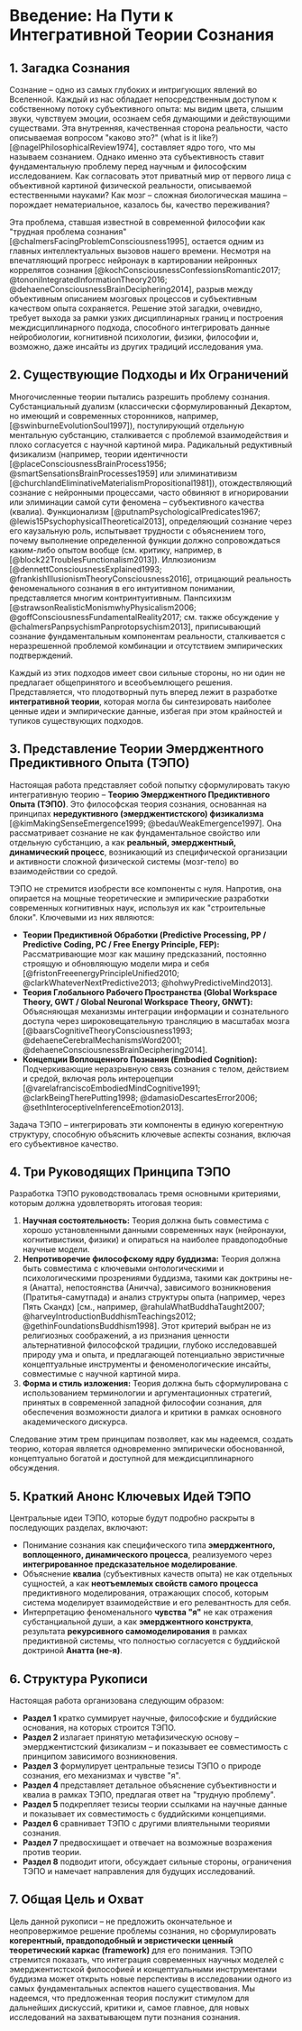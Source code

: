 # Введение: На Пути к Интегративной Теории Сознания

## 1. Загадка Сознания

Сознание – одно из самых глубоких и интригующих явлений во Вселенной. Каждый из нас обладает непосредственным доступом к собственному потоку субъективного опыта: мы видим цвета, слышим звуки, чувствуем эмоции, осознаем себя думающими и действующими существами. Эта внутренняя, качественная сторона реальности, часто описываемая вопросом "каково это?" (what is it like?) [@nagelPhilosophicalReview1974], составляет ядро того, что мы называем сознанием. Однако именно эта субъективность ставит фундаментальную проблему перед научным и философским исследованием. Как согласовать этот приватный мир от первого лица с объективной картиной физической реальности, описываемой естественными науками? Как мозг – сложная биологическая машина – порождает нематериальное, казалось бы, качество переживания?

Эта проблема, ставшая известной в современной философии как "трудная проблема сознания" [@chalmersFacingProblemConsciousness1995], остается одним из главных интеллектуальных вызовов нашего времени. Несмотря на впечатляющий прогресс нейронаук в картировании нейронных коррелятов сознания [@kochConsciousnessConfessionsRomantic2017; @tononiIntegratedInformationTheory2016; @dehaeneConsciousnessBrainDeciphering2014], разрыв между объективным описанием мозговых процессов и субъективным качеством опыта сохраняется. Решение этой загадки, очевидно, требует выхода за рамки узких дисциплинарных границ и построения междисциплинарного подхода, способного интегрировать данные нейробиологии, когнитивной психологии, физики, философии и, возможно, даже инсайты из других традиций исследования ума.

## 2. Существующие Подходы и Их Ограничений

Многочисленные теории пытались разрешить проблему сознания. Субстанциальный дуализм (классически сформулированный Декартом, но имеющий и современных сторонников, например, [@swinburneEvolutionSoul1997]), постулирующий отдельную ментальную субстанцию, сталкивается с проблемой взаимодействия и плохо согласуется с научной картиной мира. Радикальный редуктивный физикализм (например, теории идентичности [@placeConsciousnessBrainProcess1956; @smartSensationsBrainProcesses1959] или элиминативизм [@churchlandEliminativeMaterialismPropositional1981]), отождествляющий сознание с нейронными процессами, часто обвиняют в игнорировании или элиминации самой сути феномена – субъективного качества (квалиа). Функционализм [@putnamPsychologicalPredicates1967; @lewis15PsychophysicalTheoretical2013], определяющий сознание через его каузальную роль, испытывает трудности с объяснением того, почему выполнение определенной функции должно сопровождаться каким-либо опытом вообще (см. критику, например, в [@block22TroublesFunctionalism2013]). Иллюзионизм [@dennettConsciousnessExplained1993; @frankishIllusionismTheoryConsciousness2016], отрицающий реальность феноменального сознания в его интуитивном понимании, представляется многим контринтуитивным. Панпсихизм [@strawsonRealisticMonismwhyPhysicalism2006; @goffConsciousnessFundamentalReality2017; см. также обсуждение у @chalmersPanpsychismPanprotopsychism2013], приписывающий сознание фундаментальным компонентам реальности, сталкивается с неразрешенной проблемой комбинации и отсутствием эмпирических подтверждений.

Каждый из этих подходов имеет свои сильные стороны, но ни один не предлагает общепринятого и всеобъемлющего решения. Представляется, что плодотворный путь вперед лежит в разработке **интегративной теории**, которая могла бы синтезировать наиболее ценные идеи и эмпирические данные, избегая при этом крайностей и тупиков существующих подходов.

## 3. Представление Теории Эмерджентного Предиктивного Опыта (ТЭПО)

Настоящая работа представляет собой попытку сформулировать такую интегративную теорию – **Теорию Эмерджентного Предиктивного Опыта (ТЭПО)**. Это философская теория сознания, основанная на принципах **нередуктивного (эмерджентистского) физикализма** [@kimMakingSenseEmergence1999; @bedauWeakEmergence1997]. Она рассматривает сознание не как фундаментальное свойство или отдельную субстанцию, а как **реальный, эмерджентный, динамический процесс**, возникающий из специфической организации и активности сложной физической системы (мозг-тело) во взаимодействии со средой.

ТЭПО не стремится изобрести все компоненты с нуля. Напротив, она опирается на мощные теоретические и эмпирические разработки современных когнитивных наук, используя их как "строительные блоки". Ключевыми из них являются:

*   **Теории Предиктивной Обработки (Predictive Processing, PP / Predictive Coding, PC / Free Energy Principle, FEP):** Рассматривающие мозг как машину предсказаний, постоянно строящую и обновляющую модели мира и себя [@fristonFreeenergyPrincipleUnified2010; @clarkWhateverNextPredictive2013; @hohwyPredictiveMind2013].
*   **Теория Глобального Рабочего Пространства (Global Workspace Theory, GWT / Global Neuronal Workspace Theory, GNWT):** Объясняющая механизмы интеграции информации и сознательного доступа через широковещательную трансляцию в масштабах мозга [@baarsCognitiveTheoryConsciousness1993; @dehaeneCerebralMechanismsWord2001; @dehaeneConsciousnessBrainDeciphering2014].
*   **Концепции Воплощенного Познания (Embodied Cognition):** Подчеркивающие неразрывную связь сознания с телом, действием и средой, включая роль интероцепции [@varelafranciscoEmbodiedMindCognitive1991; @clarkBeingTherePutting1998; @damasioDescartesError2006; @sethInteroceptiveInferenceEmotion2013].

Задача ТЭПО – интегрировать эти компоненты в единую когерентную структуру, способную объяснить ключевые аспекты сознания, включая его субъективное качество.

## 4. Три Руководящих Принципа ТЭПО

Разработка ТЭПО руководствовалась тремя основными критериями, которым должна удовлетворять итоговая теория:

1.  **Научная состоятельность:** Теория должна быть совместима с хорошо установленными данными современных наук (нейронауки, когнитивистики, физики) и опираться на наиболее правдоподобные научные модели.
2.  **Непротиворечие философскому ядру буддизма:** Теория должна быть совместима с ключевыми онтологическими и психологическими прозрениями буддизма, такими как доктрины не-я (Анатта), непостоянства (Аничча), зависимого возникновения (Пратитья-самутпада) и анализ структуры опыта (например, через Пять Скандх) [см., например, @rahulaWhatBuddhaTaught2007; @harveyIntroductionBuddhismTeachings2012; @gethinFoundationsBuddhism1998]. Этот критерий выбран не из религиозных соображений, а из признания ценности альтернативной философской традиции, глубоко исследовавшей природу ума и опыта, и предлагающей потенциально эвристичные концептуальные инструменты и феноменологические инсайты, совместимые с научной картиной мира.
3.  **Форма и стиль изложения:** Теория должна быть сформулирована с использованием терминологии и аргументационных стратегий, принятых в современной западной философии сознания, для обеспечения возможности диалога и критики в рамках основного академического дискурса.

Следование этим трем принципам позволяет, как мы надеемся, создать теорию, которая является одновременно эмпирически обоснованной, концептуально богатой и доступной для междисциплинарного обсуждения.

## 5. Краткий Анонс Ключевых Идей ТЭПО

Центральные идеи ТЭПО, которые будут подробно раскрыты в последующих разделах, включают:

*   Понимание сознания как специфического типа **эмерджентного, воплощенного, динамического процесса**, реализуемого через **интегрированное предсказательное моделирование**.
*   Объяснение **квалиа** (субъективных качеств опыта) не как отдельных сущностей, а как **неотъемлемых свойств самого процесса** предиктивного моделирования, отражающих способ, которым система моделирует взаимодействие и его релевантность для себя.
*   Интерпретацию феноменального **чувства "я"** не как отражения субстанциальной души, а как **эмерджентного конструкта**, результата **рекурсивного самомоделирования** в рамках предиктивной системы, что полностью согласуется с буддийской доктриной **Анатта (не-я)**.

## 6. Структура Рукописи

Настоящая работа организована следующим образом:

*   **Раздел 1** кратко суммирует научные, философские и буддийские основания, на которых строится ТЭПО.
*   **Раздел 2** излагает принятую метафизическую основу – эмерджентистский физикализм – и показывает ее совместимость с принципом зависимого возникновения.
*   **Раздел 3** формулирует центральные тезисы ТЭПО о природе сознания, его механизмах и чувстве "я".
*   **Раздел 4** представляет детальное объяснение субъективности и квалиа в рамках ТЭПО, предлагая ответ на "трудную проблему".
*   **Раздел 5** подкрепляет тезисы теории ссылками на научные данные и показывает их совместимость с буддийскими концепциями.
*   **Раздел 6** сравнивает ТЭПО с другими влиятельными теориями сознания.
*   **Раздел 7** предвосхищает и отвечает на возможные возражения против теории.
*   **Раздел 8** подводит итоги, обсуждает сильные стороны, ограничения ТЭПО и намечает направления для будущих исследований.

## 7. Общая Цель и Охват

Цель данной рукописи – не предложить окончательное и неопровержимое решение проблемы сознания, но сформулировать **когерентный, правдоподобный и эвристически ценный теоретический каркас (framework)** для его понимания. ТЭПО стремится показать, что интеграция современных научных моделей с эмерджентистской философией и концептуальными инструментами буддизма может открыть новые перспективы в исследовании одного из самых фундаментальных аспектов нашего существования. Мы надеемся, что предложенная теория послужит стимулом для дальнейших дискуссий, критики и, самое главное, для новых исследований на захватывающем пути познания сознания.